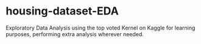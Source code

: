 # housing-dataset-EDA
Exploratory Data Analysis using the top voted Kernel on Kaggle for learning purposes, performing extra analysis wherever needed.
